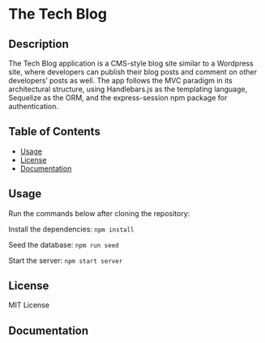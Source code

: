 # The Tech Blog

## Description

The Tech Blog application is a CMS-style blog site similar to a Wordpress site, where developers can publish their blog posts and comment on other developers’ posts as well. The app follows the MVC paradigm in its architectural structure, using Handlebars.js as the templating language, Sequelize as the ORM, and the express-session npm package for authentication.

## Table of Contents

- [Usage](#usage)
- [License](#license)
- [Documentation](#documentation)

## Usage

Run the commands below after cloning the repository:

Install the dependencies:
`npm install`

Seed the database:
`npm run seed`

Start the server:
`npm start server`

## License

MIT License

## Documentation
